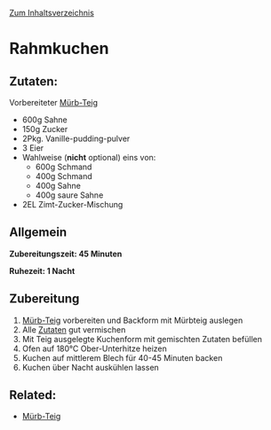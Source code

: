 [Zum Inhaltsverzeichnis](../README.md)

# Rahmkuchen

## Zutaten:

Vorbereiteter [Mürb-Teig](../dough/muerb-teig.md)

- 600g Sahne
- 150g Zucker
- 2Pkg. Vanille-pudding-pulver
- 3 Eier
- Wahlweise (**nicht** optional) eins von:
  - 600g Schmand
  - 400g Schmand
  - 400g Sahne
  - 400g saure Sahne
- 2EL Zimt-Zucker-Mischung

## Allgemein

**Zubereitungszeit: 45 Minuten**

**Ruhezeit: 1 Nacht**

## Zubereitung

1. [Mürb-Teig](../dough/muerb-teig.md) vorbereiten und Backform mit Mürbteig auslegen
2. Alle [Zutaten](#zutaten) gut vermischen
3. Mit Teig ausgelegte Kuchenform mit gemischten Zutaten befüllen
4. Ofen auf 180°C Ober-Unterhitze heizen
5. Kuchen auf mittlerem Blech für 40-45 Minuten backen
6. Kuchen über Nacht auskühlen lassen

## Related:

- [Mürb-Teig](../dough/muerb-teig.md)